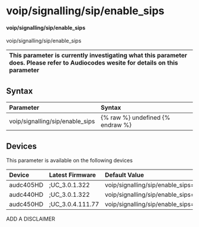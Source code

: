﻿---
description: voip/signalling/sip/enable_sips
search: false
---

# voip/signalling/sip/enable_sips

#### voip/signalling/sip/enable_sips

voip/signalling/sip/enable_sips


| This parameter is currently investigating what this parameter does. Please refer to Audiocodes wesite for details on this parameter | 
| :--- |

## Syntax
| Parameter | Syntax |
| :--- | :--- |
|voip/signalling/sip/enable_sips | {% raw %} undefined {% endraw %}|

## Devices
This parameter is available on the following devices

| Device | Latest Firmware | Default Value |
|:---|:---|:---|
| audc405HD | ;UC_3.0.1.322 | voip/signalling/sip/enable_sips=0 
| audc440HD | ;UC_3.0.1.322 | voip/signalling/sip/enable_sips=0 
| audc450HD | ;UC_3.0.4.111.77 | voip/signalling/sip/enable_sips=0 

ADD A DISCLAIMER

